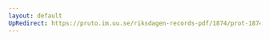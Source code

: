 ```yaml
---
layout: default
UpRedirect: https://pruto.im.uu.se/riksdagen-records-pdf/1874/prot-1874--ak--225/prot-1874--ak--225_029.pdf
---
```

